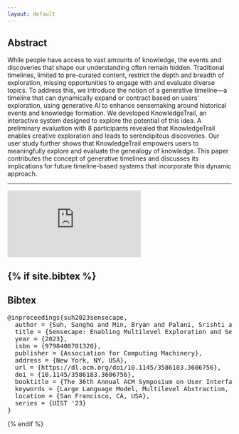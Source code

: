 ```yaml
---
layout: default
---
```


## Abstract

While people have access to vast amounts of knowledge, the events and discoveries that shape our understanding often remain hidden. Traditional timelines, limited to pre-curated content, restrict the depth and breadth of exploration, missing opportunities to engage with and evaluate diverse topics. To address this, we introduce the notion of a generative timeline—a timeline that can dynamically expand or contract based on users' exploration, using generative AI to enhance sensemaking around historical events and knowledge formation. We developed KnowledgeTrail, an interactive system designed to explore the potential of this idea. A preliminary evaluation with 8 participants revealed that KnowledgeTrail enables creative exploration and leads to serendipitous discoveries. Our user study further shows that KnowledgeTrail empowers users to meaningfully explore and evaluate the genealogy of knowledge. This paper contributes the concept of generative timelines and discusses its implications for future timeline-based systems that incorporate this dynamic approach.

---


<div class="video-wrapper">
  <iframe src="https://www.youtube.com/embed/-GgG7bPvk9s?si=pJWIonKZtrxFvVE6&color=white&rel=0&modestlogo=1" id="yt-video" frameborder="0" allow="accelerometer; autoplay; clipboard-write; encrypted-media; gyroscope; picture-in-picture" allowfullscreen></iframe>
</div>


<!-- 
---
<h2 id="node">Generative Timeline</h2>

Our work introduces the concept of the generative timeline. The illustration below highlights its key features. Prior work on timelines involved timelines either constructed from pre-existing documents or curated by experts, limiting users' ability to explore beyond the available dataset or the predefined timeline. In contrast, with the use of AI models, the generative timeline can dynamically expand or contract for (A) breadth-based or (B) depth-based exploration, enabling flexible, untethered exploration.

<div style="text-align:-webkit-center">
  <div class="img-container" style="text-align: -webkit-center;">
    <img src="/assets/img/knowledgetrail/generative_timeline.png"/>
  </div>
</div>


An example of event generation in KnowledgeTrail: Users can generate events relating to a topic by (A) hovering over an event and (B) selecting the Events button in the Expand Bar or (C) Search Bar. This renders them in the canvas with arrows (D) tracing out the path of generation. A description on how these generated events are related is then (E) displayed in the Side Panel under the Relationships tab.
<div style="text-align:-webkit-center">
  <div class="img-container" style="width:100%; text-align: -webkit-center;">
    <img src="/assets/img/knowledgetrail/Teaser New.png"/>
  </div>
</div>

Contextual Event Generation: Users can steer the type of event generation within a single prompt (e.g. United States). One context (World War II) can generate events focusing around that topic (A), while another context (Revolution) can help constrain the generation to a completely separate group of events (B) when the Events button is clicked.
<div style="text-align:-webkit-center">
  <div class="img-container" style="text-align: -webkit-center;">
    <img src="/assets/img/knowledgetrail/EventGenerationContext.png"/>
  </div>
</div>

<div style="text-align:-webkit-center">
  <div class="img-container" style="width: 100%; text-align: -webkit-center;">
    <img src="/assets/img/knowledgetrail/ExplainQuestionsFlow.png"/>
  </div>
</div>
Generating Descriptions Flow: Users can (1) learn more details about a topic in the Search Box or event in the timeline by (2) using the Explain button. A detailed explanation is then (3) generated in the Side Panel for the given topic/event. To facilitate further exploration on the topic, the Questions button (4) can be clicked to generate a list of questions relating to the topic and context. Users can (5) select one of these questions to learn more about and a response will be (6) generated again on the Side Panel.


<div style="text-align:-webkit-center; display: flex; flex-direction: row">
  <div class="img-container" style="width: 50%; text-align: -webkit-center; padding: 5px;">
    <img src="/assets/img/knowledgetrail/Legend1.png"/>
    No Event Types selected
  </div>
  <div class="img-container" style="width: 50%; text-align: -webkit-center; padding: 5px;">
    <img src="/assets/img/knowledgetrail/Legend2.png"/>
    Selected the Event Type
  </div>
</div>
Legend Panel: All Event Types and their assigned color coding are listed here. Users can filter and efficiently navigate (b) to a select group of nodes corresponding to the label they select. Matching nodes of that type are highlighted and the view zooms in to focus on these events.

<div style="text-align:-webkit-center; display: flex; flex-direction: row">
  <div class="img-container" style="width: 50%; text-align: -webkit-center; padding: 5px;">
    <img src="/assets/img/knowledgetrail/SemanticZoom1.png"/>
    Semantic Zoom (Scale > 0.4)
  </div>
  <div class="img-container" style="width: 50%; text-align: -webkit-center; padding: 5px;">
    <img src="/assets/img/knowledgetrail/SemanticZoom2.png"/>
    Semantic Zoom (Scale <= 0.4)
  </div>
</div>
Semantic Zoom: As users zoom out on the Timeline View (<= 0.4 zoom scale) to see relationships and patterns between the generated events (e.g., clusters of nearby events, groupings of similar event types, etc.), the nodes will collapse into dots to make them more salient and readable. As a user (b) hovers over an event, the title for that event is displayed along with a small summary of the event as long as the Explain button has been clicked for this event before. 

<div style="text-align:-webkit-center">
  <div class="img-container" style="width: 100%; text-align: -webkit-center;">
    <img src="/assets/img/knowledgetrail/SelectTitleOrEvent-horizontal.png"/>
    Navigation from the Side Panel: Users can easily return to previously generated content on the timeline by using the Side Panel. By (2) clicking on the title of a result in the Relationships tab, the Timeline View will change to encompass all of the events referenced in that result. When (3) selecting an individual event in the timeline or the Side Panel, the view will zoom in on that particular event on the timeline. Hovering over an event within a Side Panel result will highlight that event on the timeline to make it easy to spot amongst other generated nodes.
  </div>
</div>


<div style="text-align:-webkit-center">
  <div class="img-container" style="width:70%; text-align: -webkit-center;">
    <img src="/assets/img/knowledgetrail/GenerateRelationships.png"/>
    Generating Relationships: Users can determine the relation between 2 or more separate events generated on the timeline by selecting the events and clicking the Generate Relationship button. A paragraph describing the potential relationship between the events is then generated and displayed in the Side Panel under the Relationships tab.
  </div>
</div> 

-->


{% if site.bibtex %}
------

## Bibtex

<pre>
@inproceedings{suh2023sensecape,
  author = {Suh, Sangho and Min, Bryan and Palani, Srishti and Xia, Haijun},
  title = {Sensecape: Enabling Multilevel Exploration and Sensemaking with Large Language Models},
  year = {2023},
  isbn = {9798400701320},
  publisher = {Association for Computing Machinery},
  address = {New York, NY, USA},
  url = {https://dl.acm.org/doi/10.1145/3586183.3606756},
  doi = {10.1145/3586183.3606756},
  booktitle = {The 36th Annual ACM Symposium on User Interface Software and Technology},
  keywords = {Large Language Model, Multilevel Abstraction, Visualization},
  location = {San Francisco, CA, USA},
  series = {UIST '23}
}
</pre>

{% endif %}